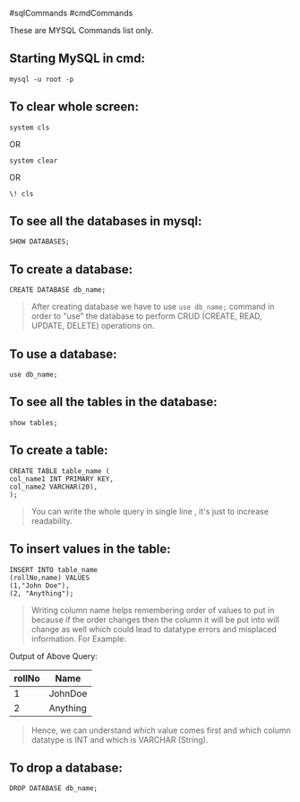 #sqlCommands #cmdCommands

These are MYSQL Commands list only.
## Starting MySQL in cmd:
```
mysql -u root -p
```

## To clear whole screen:
```
system cls
```
OR
```
system clear
```
OR
```
\! cls
```

## To see all the databases in mysql:
```
SHOW DATABASES;
```
## To create a database:
```
CREATE DATABASE db_name;
```

> After creating database we have to use `use db_name;` command in order to "use" the database to perform CRUD (CREATE, READ, UPDATE, DELETE) operations on.

## To use a database:
```
use db_name;
```

## To see all the tables in the database:
```
show tables;
```
## To create a table:
```
CREATE TABLE table_name (
col_name1 INT PRIMARY KEY,
col_name2 VARCHAR(20),
);
```

> You can write the whole query in single line , it's just to increase readability.
## To insert values in the table:
```
INSERT INTO table_name 
(rollNo,name) VALUES 
(1,"John Doe"),
(2, "Anything");
```

> Writing column name helps remembering order of values to put in because if the order changes then the column it will be put into will change as well which could lead to datatype errors and misplaced information. 
> For Example:

Output of Above Query:

| rollNo | Name     |
| ------ | -------- |
| 1      | JohnDoe  |
| 2      | Anything |
> Hence, we can understand which value comes first and which column datatype is INT and which is VARCHAR (String).

## To drop a database:
```
DROP DATABASE db_name;
```